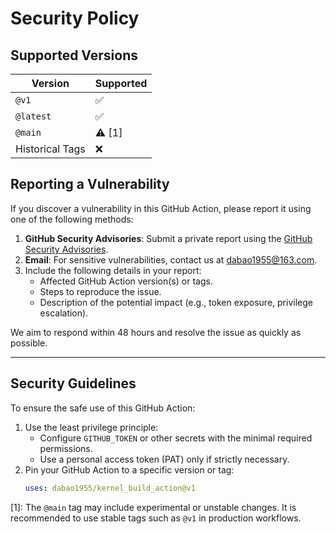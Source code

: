 # Security Policy

## Supported Versions

| Version         | Supported  |
| --------------- | ---------- |
| `@v1`           | ✅         |
| `@latest`       | ✅         |
| `@main`         | ⚠️ [1]     |
| Historical Tags | ❌         |


## Reporting a Vulnerability

If you discover a vulnerability in this GitHub Action, please report it using one of the following methods:

1. **GitHub Security Advisories**: Submit a private report using the [GitHub Security Advisories](https://github.com/dabao1955/kernrl_build_action/security/advisories).
2. **Email**: For sensitive vulnerabilities, contact us at dabao1955@163.com.
3. Include the following details in your report:
   - Affected GitHub Action version(s) or tags.
   - Steps to reproduce the issue.
   - Description of the potential impact (e.g., token exposure, privilege escalation).

We aim to respond within 48 hours and resolve the issue as quickly as possible.

---

## Security Guidelines

To ensure the safe use of this GitHub Action:

1. Use the least privilege principle:
   - Configure `GITHUB_TOKEN` or other secrets with the minimal required permissions.
   - Use a personal access token (PAT) only if strictly necessary.
2. Pin your GitHub Action to a specific version or tag:
   ```yaml
   uses: dabao1955/kernel_build_action@v1


[1]: The `@main` tag may include experimental or unstable changes. It is recommended to use stable tags such as `@v1` in production workflows.

